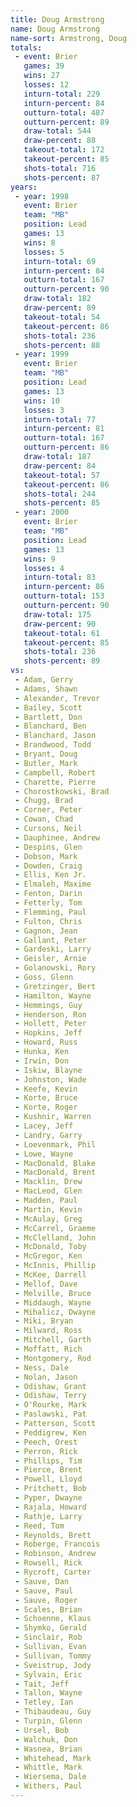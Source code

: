 ```yaml
---
title: Doug Armstrong
name: Doug Armstrong
name-sort: Armstrong, Doug
totals:
 - event: Brier
   games: 39
   wins: 27
   losses: 12
   inturn-total: 229
   inturn-percent: 84
   outturn-total: 487
   outturn-percent: 89
   draw-total: 544
   draw-percent: 88
   takeout-total: 172
   takeout-percent: 85
   shots-total: 716
   shots-percent: 87
years:
 - year: 1998
   event: Brier
   team: "MB"
   position: Lead
   games: 13
   wins: 8
   losses: 5
   inturn-total: 69
   inturn-percent: 84
   outturn-total: 167
   outturn-percent: 90
   draw-total: 182
   draw-percent: 89
   takeout-total: 54
   takeout-percent: 86
   shots-total: 236
   shots-percent: 88
 - year: 1999
   event: Brier
   team: "MB"
   position: Lead
   games: 13
   wins: 10
   losses: 3
   inturn-total: 77
   inturn-percent: 81
   outturn-total: 167
   outturn-percent: 86
   draw-total: 187
   draw-percent: 84
   takeout-total: 57
   takeout-percent: 86
   shots-total: 244
   shots-percent: 85
 - year: 2000
   event: Brier
   team: "MB"
   position: Lead
   games: 13
   wins: 9
   losses: 4
   inturn-total: 83
   inturn-percent: 86
   outturn-total: 153
   outturn-percent: 90
   draw-total: 175
   draw-percent: 90
   takeout-total: 61
   takeout-percent: 85
   shots-total: 236
   shots-percent: 89
vs:
 - Adam, Gerry
 - Adams, Shawn
 - Alexander, Trevor
 - Bailey, Scott
 - Bartlett, Don
 - Blanchard, Ben
 - Blanchard, Jason
 - Brandwood, Todd
 - Bryant, Doug
 - Butler, Mark
 - Campbell, Robert
 - Charette, Pierre
 - Chorostkowski, Brad
 - Chugg, Brad
 - Corner, Peter
 - Cowan, Chad
 - Cursons, Neil
 - Dauphinee, Andrew
 - Despins, Glen
 - Dobson, Mark
 - Dowden, Craig
 - Ellis, Ken Jr.
 - Elmaleh, Maxime
 - Fenton, Darin
 - Fetterly, Tom
 - Flemming, Paul
 - Fulton, Chris
 - Gagnon, Jean
 - Gallant, Peter
 - Gardeski, Larry
 - Geisler, Arnie
 - Golanowski, Rory
 - Goss, Glenn
 - Gretzinger, Bert
 - Hamilton, Wayne
 - Hemmings, Guy
 - Henderson, Ron
 - Hollett, Peter
 - Hopkins, Jeff
 - Howard, Russ
 - Hunka, Ken
 - Irwin, Don
 - Iskiw, Blayne
 - Johnston, Wade
 - Keefe, Kevin
 - Korte, Bruce
 - Korte, Roger
 - Kushnir, Warren
 - Lacey, Jeff
 - Landry, Garry
 - Loevenmark, Phil
 - Lowe, Wayne
 - MacDonald, Blake
 - MacDonald, Brent
 - Macklin, Drew
 - MacLeod, Glen
 - Madden, Paul
 - Martin, Kevin
 - McAulay, Greg
 - McCarrel, Graeme
 - McClelland, John
 - McDonald, Toby
 - McGregor, Ken
 - McInnis, Phillip
 - McKee, Darrell
 - Mellof, Dave
 - Melville, Bruce
 - Middaugh, Wayne
 - Mihalicz, Dwayne
 - Miki, Bryan
 - Milward, Ross
 - Mitchell, Garth
 - Moffatt, Rich
 - Montgomery, Rod
 - Ness, Dale
 - Nolan, Jason
 - Odishaw, Grant
 - Odishaw, Terry
 - O'Rourke, Mark
 - Paslawski, Pat
 - Patterson, Scott
 - Peddigrew, Ken
 - Peech, Orest
 - Perron, Rick
 - Phillips, Tim
 - Pierce, Brent
 - Powell, Lloyd
 - Pritchett, Bob
 - Pyper, Dwayne
 - Rajala, Howard
 - Rathje, Larry
 - Reed, Tom
 - Reynolds, Brett
 - Roberge, Francois
 - Robinson, Andrew
 - Rowsell, Rick
 - Rycroft, Carter
 - Sauve, Dan
 - Sauve, Paul
 - Sauve, Roger
 - Scales, Brian
 - Schoenne, Klaus
 - Shymko, Gerald
 - Sinclair, Rob
 - Sullivan, Evan
 - Sullivan, Tommy
 - Sveistrup, Jody
 - Sylvain, Eric
 - Tait, Jeff
 - Tallon, Wayne
 - Tetley, Ian
 - Thibaudeau, Guy
 - Turpin, Glenn
 - Ursel, Bob
 - Walchuk, Don
 - Wasnea, Brian
 - Whitehead, Mark
 - Whittle, Mark
 - Wiersema, Dale
 - Withers, Paul
---
```

